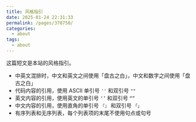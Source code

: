 ```yaml
---
title: 风格指引
date: 2025-01-24 22:31:33
permalink: /pages/378750/
categories: 
  - about
tags: 
  - about
---
```


这篇短文是本站的风格指引。

- 中英文混排时，中文和英文之间使用「盘古之白」，中文和数字之间使用「盘古之白」
- 代码内容的引用，使用 ASCII 单引号 `''` 和双引号 `""`
- 英文内容的引用，使用英文的单引号 `‘’` 和双引号 `“”`
- 中文内容的引用，使用直角的单引号 `『』` 和双引号 `「」`
- 有序列表和无序列表，每个列表项的末尾不使用句点或句号
